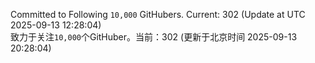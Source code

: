 Committed to Following `10,000` GitHubers. Current: <!-- FOLLOWING_COUNT -->302<!-- FOLLOWING_COUNT --> (Update at UTC <!-- LAST_UPDATED -->2025-09-13 12:28:04<!-- LAST_UPDATED -->)<br>
致力于关注`10,000`个GitHuber。当前：<!-- FOLLOWING_COUNT -->302<!-- FOLLOWING_COUNT --> (更新于北京时间 <!-- LAST_UPDATED_CST -->2025-09-13 20:28:04<!-- LAST_UPDATED_CST -->)
